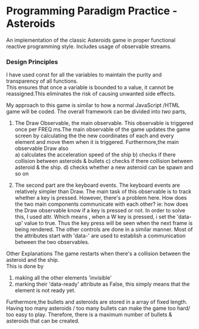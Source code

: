 # Programming Paradigm Practice - Asteroids
An implementation of the classic Asteroids game in proper functional reactive programming style. Includes usage of observable streams.

### Design Principles

I have used const for all the variables to maintain the purity and transparency of all functions.  
This ensures that once a variable is bounded to a value, it cannot be reassigned.This eliminates the risk of causing unwanted side effects.

My approach to this game is similar to how a normal JavaScript /HTML game will be coded.
The overall framework can be divided into *two* parts,

1. The Draw Observable, the main observable.
This observable is triggered once per FREQ ms.The main observable of the game updates the game 
screen by calculating the the new coordinates of each and every element and move them when it is triggered.
Furthermore,the main observable Draw also  
a) calculates the acceleration speed of the ship 
b) checks if there collision between asteroids & bullets
c) checks if there collision between asteroid & the ship. 
d) checks whether a new asteroid can be spawn and so on

2. The second part are the keyboard events. The keyboard events are relatively simpler than Draw.
The main task of this observable is to track whether a key is pressed. However, there's a problem here.
How does the two main components communicate with each other?
ie: how does the Draw observable know if a key is pressed or not.
In order to solve this, I used attr. 
Which means , when a W key is pressed, i set the 'data-up' value to true. Thus the key press will be seen 
when the next frame is being rendered. The other controls are done in a similar manner. Most of the attributes start 
with 'data-' are used to establish a communication between the two observables.


Other Explanations
The game restarts when there's a collision between the asteroid and the ship.  
This is done by 
1. making all the other elements 'invisible'
2. marking their 'data-ready' attribute as False, this simply means that the element is not ready yet.  

Furthermore,the bullets and asteroids are stored in a array of fixed length.
Having too many asteroids / too many bullets can make the game too hard/ too easy to play.
Therefore, there is a maximum number of bullets & asteroids that can be created.

